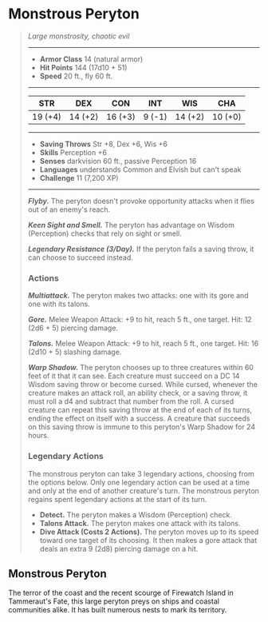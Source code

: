 # Monstrous Peryton
>*Large monstrosity, chaotic evil*
>___
>- **Armor Class** 14 (natural armor)
>- **Hit Points** 144 (17d10 + 51)
>- **Speed** 20 ft., fly 60 ft.
>___
>|STR|DEX|CON|INT|WIS|CHA|
>|:---:|:---:|:---:|:---:|:---:|:---:|
>|19 (+4)|14 (+2)|16 (+3)|9 (-1)|14 (+2)|10 (+0)|
>___
>- **Saving Throws** Str +8, Dex +6, Wis +6
>- **Skills** Perception +6
>- **Senses** darkvision 60 ft., passive Perception 16
>- **Languages** understands Common and Elvish but can't speak
>- **Challenge** 11 (7,200 XP)
>___
>***Flyby.*** The peryton doesn't provoke opportunity attacks when it flies out of an enemy's reach.  
>
>***Keen Sight and Smell.*** The peryton has advantage on Wisdom (Perception) checks that rely on sight or smell.  
>
>***Legendary Resistance (3/Day).*** If the peryton fails a saving throw, it can choose to succeed instead.  
>
>### Actions
>***Multiattack.*** The peryton makes two attacks: one with its gore and one with its talons.  
>
>***Gore.*** Melee Weapon Attack: +9 to hit, reach 5 ft., one target. Hit: 12 (2d6 + 5) piercing damage.  
>
>***Talons.*** Melee Weapon Attack: +9 to hit, reach 5 ft., one target. Hit: 16 (2d10 + 5) slashing damage.  
>
>***Warp Shadow.*** The peryton chooses up to three creatures within 60 feet of it that it can see. Each creature must succeed on a DC 14 Wisdom saving throw or become cursed. While cursed, whenever the creature makes an attack roll, an ability check, or a saving throw, it must roll a d4 and subtract that number from the roll. A cursed creature can repeat this saving throw at the end of each of its turns, ending the effect on itself with a success. A creature that succeeds on this saving throw is immune to this peryton's Warp Shadow for 24 hours.  
>
>### Legendary Actions
>The monstrous peryton can take 3 legendary actions, choosing from the options below. Only one legendary action can be used at a time and only at the end of another creature's turn. The monstrous peryton regains spent legendary actions at the start of its turn.
>
>- **Detect.** The peryton makes a Wisdom (Perception) check.
>- **Talons Attack.** The peryton makes one attack with its talons.
>- **Dive Attack (Costs 2 Actions).** The peryton moves up to its speed toward one target of its choosing. It then makes a gore attack that deals an extra 9 (2d8) piercing damage on a hit.
## Monstrous Peryton
The terror of the coast and the recent scourge of Firewatch Island in Tammeraut's Fate, this large peryton preys on ships and coastal communities alike. It has built numerous nests to mark its territory.